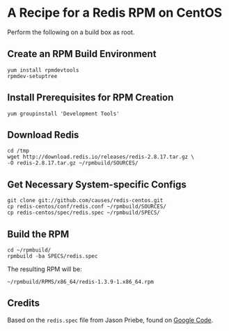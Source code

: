 # A Recipe for a Redis RPM on CentOS

Perform the following on a build box as root.

## Create an RPM Build Environment

    yum install rpmdevtools
    rpmdev-setuptree

## Install Prerequisites for RPM Creation

    yum groupinstall 'Development Tools'

## Download Redis

    cd /tmp
    wget http://download.redis.io/releases/redis-2.8.17.tar.gz \
    -O redis-2.8.17.tar.gz ~/rpmbuild/SOURCES/

## Get Necessary System-specific Configs

    git clone git://github.com/causes/redis-centos.git
    cp redis-centos/conf/redis.conf ~/rpmbuild/SOURCES/
    cp redis-centos/spec/redis.spec ~/rpmbuild/SPECS/

## Build the RPM

    cd ~/rpmbuild/
    rpmbuild -ba SPECS/redis.spec

The resulting RPM will be:

    ~/rpmbuild/RPMS/x86_64/redis-1.3.9-1.x86_64.rpm

## Credits

Based on the `redis.spec` file from Jason Priebe, found on [Google Code][gc].

 [gc]: http://groups.google.com/group/redis-db/files
